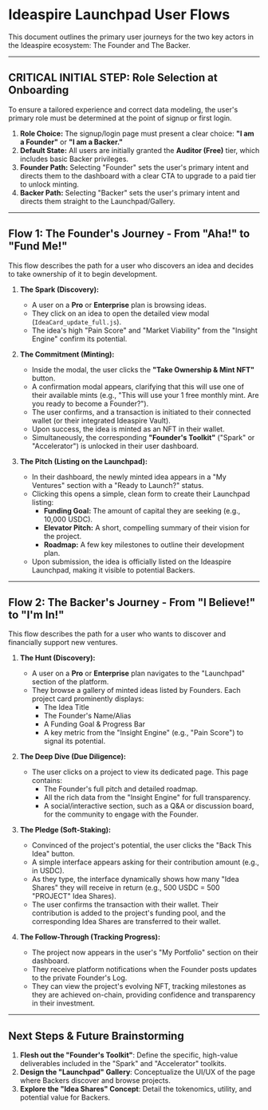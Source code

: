 # Ideaspire Launchpad User Flows

This document outlines the primary user journeys for the two key actors in the Ideaspire ecosystem: The Founder and The Backer.

---

## CRITICAL INITIAL STEP: Role Selection at Onboarding

To ensure a tailored experience and correct data modeling, the user's primary role must be determined at the point of signup or first login.

1.  **Role Choice:** The signup/login page must present a clear choice: **"I am a Founder"** or **"I am a Backer."**
2.  **Default State:** All users are initially granted the **Auditor (Free)** tier, which includes basic Backer privileges.
3.  **Founder Path:** Selecting "Founder" sets the user's primary intent and directs them to the dashboard with a clear CTA to upgrade to a paid tier to unlock minting.
4.  **Backer Path:** Selecting "Backer" sets the user's primary intent and directs them straight to the Launchpad/Gallery.

---

## Flow 1: The Founder's Journey - From "Aha!" to "Fund Me!"

This flow describes the path for a user who discovers an idea and decides to take ownership of it to begin development.

1.  **The Spark (Discovery):**
    *   A user on a **Pro** or **Enterprise** plan is browsing ideas.
    *   They click on an idea to open the detailed view modal (`IdeaCard_update_full.js`).
    *   The idea's high "Pain Score" and "Market Viability" from the "Insight Engine" confirm its potential.

2.  **The Commitment (Minting):**
    *   Inside the modal, the user clicks the **"Take Ownership & Mint NFT"** button.
    *   A confirmation modal appears, clarifying that this will use one of their available mints (e.g., "This will use your 1 free monthly mint. Are you ready to become a Founder?").
    *   The user confirms, and a transaction is initiated to their connected wallet (or their integrated Ideaspire Vault).
    *   Upon success, the idea is minted as an NFT in their wallet.
    *   Simultaneously, the corresponding **"Founder's Toolkit"** ("Spark" or "Accelerator") is unlocked in their user dashboard.

3.  **The Pitch (Listing on the Launchpad):**
    *   In their dashboard, the newly minted idea appears in a "My Ventures" section with a "Ready to Launch?" status.
    *   Clicking this opens a simple, clean form to create their Launchpad listing:
        *   **Funding Goal:** The amount of capital they are seeking (e.g., 10,000 USDC).
        *   **Elevator Pitch:** A short, compelling summary of their vision for the project.
        *   **Roadmap:** A few key milestones to outline their development plan.
    *   Upon submission, the idea is officially listed on the Ideaspire Launchpad, making it visible to potential Backers.

---

## Flow 2: The Backer's Journey - From "I Believe!" to "I'm In!"

This flow describes the path for a user who wants to discover and financially support new ventures.

1.  **The Hunt (Discovery):**
    *   A user on a **Pro** or **Enterprise** plan navigates to the "Launchpad" section of the platform.
    *   They browse a gallery of minted ideas listed by Founders. Each project card prominently displays:
        *   The Idea Title
        *   The Founder's Name/Alias
        *   A Funding Goal & Progress Bar
        *   A key metric from the "Insight Engine" (e.g., "Pain Score") to signal its potential.

2.  **The Deep Dive (Due Diligence):**
    *   The user clicks on a project to view its dedicated page. This page contains:
        *   The Founder's full pitch and detailed roadmap.
        *   All the rich data from the "Insight Engine" for full transparency.
        *   A social/interactive section, such as a Q&A or discussion board, for the community to engage with the Founder.

3.  **The Pledge (Soft-Staking):**
    *   Convinced of the project's potential, the user clicks the "Back This Idea" button.
    *   A simple interface appears asking for their contribution amount (e.g., in USDC).
    *   As they type, the interface dynamically shows how many "Idea Shares" they will receive in return (e.g., 500 USDC = 500 "PROJECT" Idea Shares).
    *   The user confirms the transaction with their wallet. Their contribution is added to the project's funding pool, and the corresponding Idea Shares are transferred to their wallet.

4.  **The Follow-Through (Tracking Progress):**
    *   The project now appears in the user's "My Portfolio" section on their dashboard.
    *   They receive platform notifications when the Founder posts updates to the private Founder's Log.
    *   They can view the project's evolving NFT, tracking milestones as they are achieved on-chain, providing confidence and transparency in their investment.

---

## Next Steps & Future Brainstorming

1.  **Flesh out the "Founder's Toolkit"**: Define the specific, high-value deliverables included in the "Spark" and "Accelerator" toolkits.
2.  **Design the "Launchpad" Gallery**: Conceptualize the UI/UX of the page where Backers discover and browse projects.
3.  **Explore the "Idea Shares" Concept**: Detail the tokenomics, utility, and potential value for Backers.
